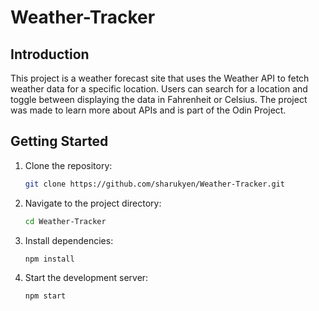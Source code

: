 # Weather-Tracker


## Introduction

This project is a weather forecast site that uses the Weather API to fetch weather data for a specific location. Users can search for a location and toggle between displaying the data in Fahrenheit or Celsius. The project was made to learn more about APIs and is part of the Odin Project.

## Getting Started

1. Clone the repository:
   ```bash
   git clone https://github.com/sharukyen/Weather-Tracker.git
   ```
2. Navigate to the project directory:
   ```bash
   cd Weather-Tracker
   ```
3. Install dependencies:
   ```bash
   npm install
   ```
4. Start the development server:
   ```bash
   npm start
   ```
